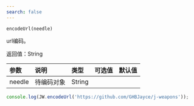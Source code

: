```yaml
---
search: false
---
```


`encodeUrl(needle)`

url编码。

返回值：String

参数|说明|类型|可选值|默认值
:--|:--|:--|:--|:--
needle|待编码对象|String||

```js
console.log(JW.encodeUrl('https://github.com/GHBJayce/j-weapons'));
```


